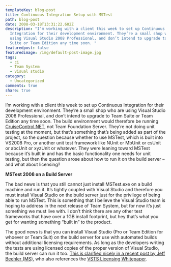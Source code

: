 ```yaml
---
templateKey: blog-post
title: Continuous Integration Setup with MSTest
path: blog-post
date: 2008-03-18T13:31:22.602Z
description: "I’m working with a client this week to set up Continuous
  Integration for their development environment. They’re a small shop who are
  using Visual Studio 2008 Professional, and don’t intend to upgrade to Team
  Suite or Team Edition any time soon. "
featuredpost: false
featuredimage: /img/default-post-image.jpg
tags:
  - ci
  - Team System
  - visual studio
category:
  - Uncategorized
comments: true
share: true
---
```

<!--StartFragment-->

I’m working with a client this week to set up Continuous Integration for their development environment. They’re a small shop who are using Visual Studio 2008 Professional, and don’t intend to upgrade to Team Suite or Team Edition any time soon. The build environment would therefore be running [CruiseControl.NET](http://ccnet.thoughtworks.com/), not Team Foundation Server. They’re not doing unit testing at the moment, but that’s something that’s being added as part of the project, so the question because whether to use MSTest, which is built into VS2008 Pro, or another unit test framework like NUnit or MbUnit or csUnit or abcUnit or xyzUnit or whatever. They were leaning toward MSTest because it’s built in and has the basic functionality one needs for unit testing, but then the question arose about how to run it on the build server – and what about licensing?

**MSTest 2008 on a Build Server**

The bad news is that you still cannot just install MSTest.exe on a build machine and run it. It’s tightly coupled with Visual Studio and therefore you must install Visual Studio on the build server just for the privilege of being able to run MSTest. This is something that I believe the Visual Studio team is hoping to address in the next release of Team System, but for now it’s just something we must live with. I don’t think there are any other test frameworks that have over a 1GB install footprint, but hey that’s what you get for wanting something “built in” to the product.

The good news is that you can install Visual Studio (Pro or Team Edition for whoever or Team Suit) on the build server for use with automated builds without additional licensing requirements. As long as the developers writing the tests are using licensed copies of the proper version of Visual Studio, the build server can run it too. [This is clarified nicely in a recent post by Jeff Beehler (MS),](http://blogs.msdn.com/jeffbe/archive/2008/03/18/licensing-team-system-editions-for-your-build-machine.aspx) who also references the [VSTS Licensing Whitepaper](http://www.microsoft.com/downloads/details.aspx?familyid=1FA86E00-F0A3-4290-9DA9-6E0378A3A3C5&displaylang=en#filelist).

<!--EndFragment-->